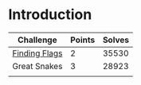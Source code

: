# Introduction

| Challenge                         | Points | Solves |
| --------------------------------- | ------ | ------ |
| [Finding Flags](finding-flags.md) | 2      | 35530  |
| Great Snakes                      | 3      | 28923  |
|                                   |        |        |
